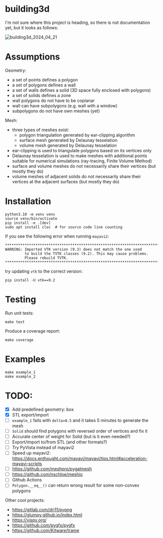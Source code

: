 # building3d

I'm not sure where this project is heading, so there is not documentation yet, but it looks as follows:

![building3d_2024_04_21](https://github.com/krzysztofarendt/building3d/assets/16005748/1d81fe19-f07a-4087-b3d1-95dc0e2ed6cf)

# Assumptions

Geometry:
- a set of points defines a polygon
- a set of polygons defines a wall
- a set of walls defines a solid (3D space fully enclosed with polygons)
- a set of solids defines a zone
- wall polygons do not have to be coplanar
- wall can have subpolygons (e.g. wall with a window)
- subpolygons do not have own meshes (yet)

Mesh:
- three types of meshes exist:
    - polygon triangulation generated by ear-clipping algorithm
    - surface mesh generated by Delaunay tesselation
    - volume mesh generated by Delaunay tesselation
- ear-clipping is used to triangulate polygons based on its vertices only
- Delaunay tesselation is used to make meshes with additional points suitable
  for numerical simulations (ray-tracing, Finite Volume Method)
- surface and volume meshes do not necessarily share their vertices (but
  mostly they do)
- volume meshes of adjacent solids do not necessarily share their vertices at
  the adjacent surfaces (but mostly they do)


# Installation
```
python3.10 -m venv venv
source venv/bin/activate
pip install -e .[dev]
sudo apt install cloc  # for source code line counting
```

If you see the following error when running `mayavi2`:
```
********************************************************************************
WARNING: Imported VTK version (9.3) does not match the one used
         to build the TVTK classes (9.2). This may cause problems.
         Please rebuild TVTK.
********************************************************************************
```
try updating `vtk` to the correct version:
```
pip install -U vtk==9.2
```

# Testing

Run unit tests:
```
make test
```

Produce a coverage report:
```
make coverage
```

# Examples
```
make example_1
make example_2
```

# TODO:

- [x] Add predefined geometry: box
- [x] STL export/import
- [ ] `example_1` fails with `delta=0.5` and it takes 5 minutes to generate the mesh
- [ ] `Solid` should find polygons with reversed order of vertices and fix it
- [ ] Accurate center of weight for Solid (but is it even needed?)
- [ ] Export/import to/from STL (and other formats?)
- [ ] Try PyVista instead of mayavi2
- [ ] Speed up mayavi2: https://docs.enthought.com/mayavi/mayavi/tips.html#acceleration-mayavi-scripts
- [ ] https://github.com/meshpro/pygalmesh
- [ ] https://github.com/nschloe/meshio
- [ ] Github Actions
- [ ] `Polygon.__eq__()` can return wrong result for some non-convex polygons

Other cool projects:
- https://gitlab.com/drj11/pypng
- https://glumpy.github.io/index.html
- https://vispy.org/
- https://github.com/pygfx/pygfx
- https://github.com/Kitware/trame
